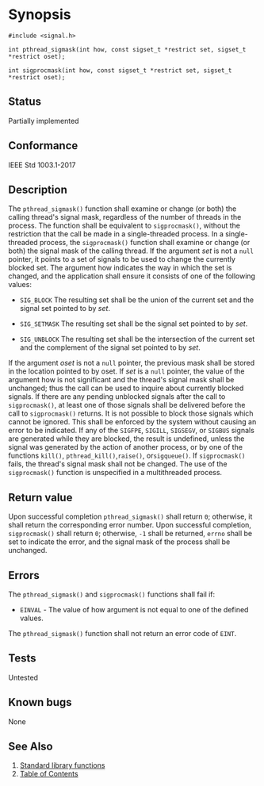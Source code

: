 # Synopsis

`#include <signal.h>`

`int pthread_sigmask(int how, const sigset_t *restrict set, sigset_t *restrict oset);`

`int sigprocmask(int how, const sigset_t *restrict set, sigset_t *restrict oset);`

## Status

Partially implemented

## Conformance

IEEE Std 1003.1-2017

## Description

The `pthread_sigmask()` function shall examine or change (or both) the calling thread's signal mask, regardless of the
number of threads in the process. The function shall be equivalent to `sigprocmask()`, without the restriction that the
call be made in a single-threaded process.
In a single-threaded process, the `sigprocmask()` function shall examine or change (or both) the signal mask of the
calling thread.
If the argument _set_ is not a `null` pointer, it points to a set of signals to be used to change the currently blocked
set.
The argument how indicates the way in which the set is changed, and the application shall ensure it consists of one of
the following values:

* `SIG_BLOCK`
The resulting set shall be the union of the current set and the signal set pointed to by _set_.

* `SIG_SETMASK`
The resulting set shall be the signal set pointed to by _set_.

* `SIG_UNBLOCK`
The resulting set shall be the intersection of the current set and the complement of the signal set pointed to by
_set_.

If the argument _oset_ is not a `null` pointer, the previous mask shall be stored in the location pointed to by oset.
If _set_ is a `null` pointer, the value of the argument how is not significant and the thread's signal mask shall be
unchanged; thus the call can be used to inquire about currently blocked signals.
If there are any pending unblocked signals after the call to `sigprocmask()`, at least one of those signals shall be
delivered before the call to `sigprocmask()` returns.
It is not possible to block those signals which cannot be ignored. This shall be enforced by the system without causing
an error to be indicated.
If any of the `SIGFPE`, `SIGILL`, `SIGSEGV`, or `SIGBUS` signals are generated while they are blocked, the result is
undefined, unless the signal was generated by the action of another process, or by one of the functions `kill()`,
`pthread_kill()`,`raise()`, or`sigqueue()`.
If `sigprocmask()` fails, the thread's signal mask shall not be changed.
The use of the `sigprocmask()` function is unspecified in a multithreaded process.

## Return value

Upon successful completion `pthread_sigmask()` shall return `0`; otherwise, it shall return the corresponding error
number.
Upon successful completion, `sigprocmask()` shall return `0`; otherwise, `-1` shall be returned, `errno` shall be set to
indicate the error, and the signal mask of the process shall be unchanged.

## Errors

The `pthread_sigmask()` and `sigprocmask()` functions shall fail if:

* `EINVAL` - The value of how argument is not equal to one of the defined values. </br>
  
The `pthread_sigmask()` function shall not return an error code of `EINT`.

## Tests

Untested

## Known bugs

None

## See Also

1. [Standard library functions](../README.md)
2. [Table of Contents](../../../README.md)
